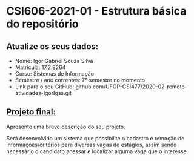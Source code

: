 # **CSI606-2021-01 - Estrutura básica do repositório**

## Atualize os seus dados:

- Nome: Igor Gabriel Souza Silva
- Matrícula: 17.2.8264
- Curso: Sistemas de Informação
- Semestre / ano correntes: 7º semestre no momento
- Link para o seu GitHub: github.com/UFOP-CSI477/2020-02-remoto-atividades-IgorIgss.git

## [Projeto final:](./Projeto/README.md) 

Apresente uma breve descrição do seu projeto.

Será desenvolvido um sistema que possibilite o cadastro e remoção de informações/critérios para diversas vagas de estágios, assim sendo necessário o candidato acessar e localizar alguma vaga que o interesse.


